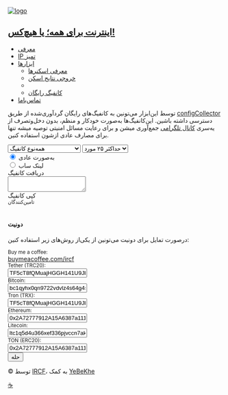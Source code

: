 
<!DOCTYPE html>
<html lang="fa">
    <head>
        <link href="./assets/css/bootstrap.min.css" rel="stylesheet" />
        <link href="./assets/css/bootstrap-rtl.min.css" rel="stylesheet" />
        <link href="./assets/css/vazir.css" rel="stylesheet" />
        <link href="./assets/css/style.css?v1.1.2" rel="stylesheet" />
        <title>IRCF | کانفیگ رایگان</title>
        <meta name="description" content="آی پی سالم و تمیز برای کلودفلر (کلادفلر) جهت دسترسی به اینترنت آزاد" />
        <meta name="keywords" content="کلودفلر, کلادفلر, cloudflare, cf, آی پی تمیز, آی پی سالم, اسکن آی پی" />
        <meta name="robots" content="index,follow,noodp" />
        <meta name="googlebot" content="index,follow" />
        <meta name="theme-color" content="#ff7900" />
        <script src="./assets/js/jquery.min.js"></script>
        <script src="./assets/js/bootstrap.min.js"></script>
        <script src="./assets/js/slick-carousel_1.6.0.js"></script>
        <script src="./assets/js/script.js?v1.1.2"></script>
        <meta http-equiv="Content-Security-Policy" content="upgrade-insecure-requests" />
        <meta charset="UTF-8" />
        <meta http-equiv="Content-Type" content="text/html; charset=UTF-8"/>
        <meta http-equiv="X-UA-Compatible" content="IE=edge" />
        <meta name="viewport" content="width=device-width, initial-scale=1" />
        <link rel="icon" type="image/x-icon" href="./assets/favicon.ico?v1.1" />
    </head>
    <body>
        <nav class="navbar navbar-inverse">
            <div class="container">
                <div class="col-lg-6 col-md-8 col-sm-12 col-xs-12 col-centered">
                    <a href=".">
                        <img src="./assets/img/cflogo.png?v1.1" alt="logo" />
                        <h1>اینترنت برای همه؛ یا هیچ‌کس!</h1>
                    </a>
                </div>
            </div>
        </nav>
        <div class="clearfix"></div>
        <div class="container">
            <div class="col-lg-6 col-md-8 col-sm-12 col-xs-12 col-centered">
                <ul class="nav nav-tabs">
                    <li>
                        <a href="https://ircf.space">معرفی</a>
                    </li>
                    <li>
                        <a href="https://ircf.space/list.php">IP تمیز</a>
                    </li>
                    <li class="dropdown active">
                        <a class="dropdown-toggle" data-toggle="dropdown" href="#">ابزارها <span class="caret"></span></a>
                        <ul class="dropdown-menu">
                            <li><a href="https://ircf.space/scanner.php">معرفی اسکنرها</a></li>
                            <li><a href="https://ircf.space/export.php" target="_blank">خروجی نتایج اسکن</a></li>
                            <li class="divider"></li>
                            <li class="active"><a href="./index.html">کانفیگ رایگان</a></li>
                        </ul>
                    </li>
                    <li class="pull-left">
                        <a href="https://ircf.space/contacts.php">تماس‌باما</a>
                    </li>
                </ul>
                <div class="clearfix"></div>
                <div class="alert alert-info" id="defAlert">
                    <p>توسط این‌ابزار می‌تونین به کانفیگ‌های رایگان گردآوری‌شده از طریق <a href="https://github.com/yebekhe/ConfigCollector" target="_blank">configCollector</a> دسترسی داشته باشین. این‌کانفیگ‌ها به‌صورت خودکار و منظم، بدون دخل‌وتصرف از یه‌سری <a href="https://github.com/yebekhe/ConfigCollector/blob/main/modules/config.php" target="_blank">کانال تلگرامی</a> جمع‌آوری میشن و برای رعایت مسائل امنیتی توصیه میشه تنها برای مصارف عادی ازشون استفاده کنین.</p>
                </div>
                <div class="form-group">
                    <select class="form-control" id="type">
                        <option value="mix">همه‌نوع کانفیگ</option>
                        <option value="reality">کانفیگ REALITY</option>
                        <option value="vless">کانفیگ VLESS</option>
                        <option value="vmess">کانفیگ VMESS</option>
                        <option value="ss">کانفیگ SHADOWSOCKS</option>
                        <option value="trojan">کانفیگ TROJAN</option>
                    </select>
                    <select class="form-control" id="total">
                        <option value="10">حداکثر ۱۰ مورد</option>
                        <option value="25" selected>حداکثر ۲۵ مورد</option>
                        <option value="50">حداکثر ۵۰ مورد</option>
                        <option value="all">همه موارد</option>
                    </select>
                </div>
                <div class="betaVersion rangeSelector">
                    <input type="radio" name="export" id="normal" value="1" checked />
                    <label for="normal">به‌صورت عادی</label>
                    <div class="clearfix"></div>
                    <input type="radio" name="export" id="sub" value="1" />
                    <label for="sub">لینک ساب</label>
                </div>
                <div class="clearfix"></div>
                <div class="btn btn-block btn-default" id="get">دریافت کانفیگ</div>
                <div class="clearfix"></div>
                <div class="fullBox none" id="result">
                    <textarea class="form-control dirLeft"></textarea>
                    <div class="clearfix"></div>
                    <div class="btn btn-link btn-xs" id="copy">کپی کانفیگ</div>
                    <div class="clearfix"></div>
                    <div class="alert alert-warning customers" id="customers">
                        <small class="label label-warning">تامین‌کنندگان</small>
                        <div class="clearfix"></div>
                        <div class="customer-logos slider" id="slider"></div>
                    </div>
                </div>
                <br>
                <div id="donate" class="modal fade" role="dialog">
                    <div class="modal-dialog modal-sm">
                        <div class="modal-content">
                            <div class="modal-header">
                                <h4 class="modal-title">دونیت</h4>
                            </div>
                            <div class="modal-body modalBodyOverflow">
                                <p>درصورت تمایل برای دونیت می‌تونین از یکی‌از روش‌های زیر استفاده کنین:</p>
                                <div class="dirLeft">
                                    <small>Buy me a coffee:</small>
                                    <br>
                                    <a href="https://buymeacoffee.com/ircf" class="btn btn-default btn-block" target="_blank">buymeacoffee.com/ircf</a>
                                    <br>
                                    <small>Tether (TRC20):</small>
                                    <br>
                                    <input type="text" class="form-control text-center" value="TF5cT8fQMuajHGGH141U9JbTygFojkrFdB" />
                                    <br>
                                    <small>Bitcoin:</small>
                                    <br>
                                    <input type="text" class="form-control text-center" value="bc1qyhx0qn9722vdvlz4s64g4sxq3yne0f5ryz3jyd" />
                                    <br>
                                    <small>Tron (TRX):</small>
                                    <br>
                                    <input type="text" class="form-control text-center" value="TF5cT8fQMuajHGGH141U9JbTygFojkrFdB" />
                                    <br>
                                    <small>Ethereum:</small>
                                    <br>
                                    <input type="text" class="form-control text-center" value="0x2A72777912A15A6387a1116f9bDDFe1Cb9474BF1" />
									<br>
                                    <small>Litecoin:</small>
                                    <br>
                                    <input type="text" class="form-control text-center" value="ltc1q5d4u366xef336pjvccn7akn02upavmk45fhtdw" />
                                    <br>
									<small>TON (ERC20):</small>
									<br>
									<input type="text" class="form-control text-center" value="0x2A72777912A15A6387a1116f9bDDFe1Cb9474BF1" />
                                </div>
                            </div>
                            <div class="modal-footer">
                                <button type="button" class="btn btn-default" data-dismiss="modal">حله</button>
                            </div>
                        </div>
                    </div>
                </div>
                <footer>
                    <p class="text-center">
                        © توسط
                        <a href="https://github.com/ircfspace/tconfig" target="_blank">IRCF</a>،
                        به کمک
                        <a href="https://github.com/yebekhe/ConfigCollector" target="_blank">YeBeKhe</a>
                    </p>
                    <div class="text-center">
                        <a href="#" class="btn btn-link btn-normal btn-lg btn-outline donateLink" data-toggle="modal" data-target="#donate">☕</a>
                    </div>
                </footer>
            </div>
        </div>
    </body>
</html>
